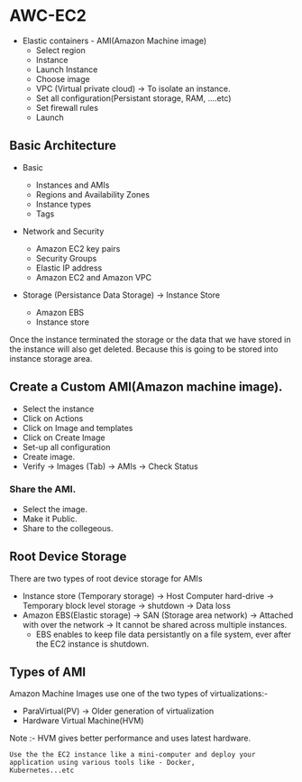 # AWC-EC2

- Elastic containers - AMI(Amazon Machine image)
  - Select region
  - Instance
  - Launch Instance
  - Choose image
  - VPC (Virtual private cloud) -> To isolate an instance.
  - Set all configuration(Persistant storage, RAM, ....etc)
  - Set firewall rules
  - Launch

## Basic Architecture

- Basic

  - Instances and AMIs
  - Regions and Availability Zones
  - Instance types
  - Tags

- Network and Security

  - Amazon EC2 key pairs
  - Security Groups
  - Elastic IP address
  - Amazon EC2 and Amazon VPC

- Storage (Persistance Data Storage) -> Instance Store
  - Amazon EBS
  - Instance store

Once the instance terminated the storage or the data that we have stored in the instance will also get deleted. Because this is going to be stored into instance storage area.

## Create a Custom AMI(Amazon machine image).

- Select the instance
- Click on Actions
- Click on Image and templates
- Click on Create Image
- Set-up all configuration
- Create image.
- Verify -> Images (Tab) -> AMIs -> Check Status

### Share the AMI.

- Select the image.
- Make it Public.
- Share to the collegeous.

## Root Device Storage

There are two types of root device storage for AMIs

- Instance store (Temporary storage) -> Host Computer hard-drive -> Temporary block level storage -> shutdown -> Data loss
- Amazon EBS(Elastic storage) -> SAN (Storage area network) -> Attached with over the network -> It cannot be shared across multiple instances.
  - EBS enables to keep file data persistantly on a file system, ever after the EC2 instance is shutdown.

## Types of AMI

Amazon Machine Images use one of the two types of virtualizations:-

- ParaVirtual(PV) -> Older generation of virtualization
- Hardware Virtual Machine(HVM)

Note :- HVM gives better performance and uses latest hardware.

<code>Use the the EC2 instance like a mini-computer and deploy your application using various tools like - Docker, Kubernetes...etc</code>

